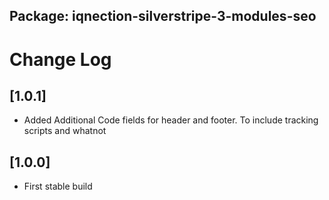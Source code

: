 ## Package: iqnection-silverstripe-3-modules-seo
# Change Log


## [1.0.1]
- Added Additional Code fields for header and footer. To include tracking scripts and whatnot

## [1.0.0]
- First stable build